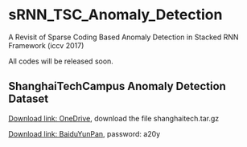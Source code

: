 # sRNN_TSC_Anomaly_Detection
A Revisit of Sparse Coding Based Anomaly Detection in Stacked RNN Framework (iccv 2017)

All codes will be released soon.


## ShanghaiTechCampus Anomaly Detection Dataset
[Download link: OneDrive](https://onedrive.live.com/?authkey=%21AMqh2fTSemfrokE&id=3705E349C336415F%215109&cid=3705E349C336415F), download the file shanghaitech.tar.gz

[Download link: BaiduYunPan](http://pan.baidu.com/s/1bpIZTr5), password: a20y
